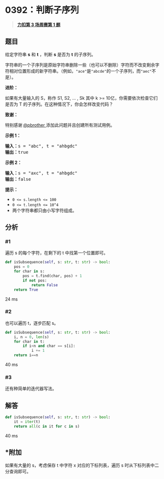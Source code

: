 # 0392：判断子序列


> <u>**[力扣第 3 场周赛第 1 题](https://leetcode.cn/problems/is-subsequence/)**</u>

## 题目

<p>给定字符串 <strong>s</strong> 和 <strong>t</strong> ，判断 <strong>s</strong> 是否为 <strong>t</strong> 的子序列。</p>

<p>字符串的一个子序列是原始字符串删除一些（也可以不删除）字符而不改变剩余字符相对位置形成的新字符串。（例如，<code>"ace"</code>是<code>"abcde"</code>的一个子序列，而<code>"aec"</code>不是）。</p>

<p><strong>进阶：</strong></p>

<p>如果有大量输入的 S，称作 S1, S2, ... , Sk 其中 k >= 10亿，你需要依次检查它们是否为 T 的子序列。在这种情况下，你会怎样改变代码？</p>

<p><strong>致谢：</strong></p>

<p>特别感谢<strong> </strong><a href="https://leetcode.com/pbrother/">@pbrother </a>添加此问题并且创建所有测试用例。</p>



<p><strong>示例 1：</strong></p>

<pre>
<strong>输入：</strong>s = "abc", t = "ahbgdc"
<strong>输出：</strong>true
</pre>

<p><strong>示例 2：</strong></p>

<pre>
<strong>输入：</strong>s = "axc", t = "ahbgdc"
<strong>输出：</strong>false
</pre>



<p><strong>提示：</strong></p>

<ul>
<li><code>0 <= s.length <= 100</code></li>
<li><code>0 <= t.length <= 10^4</code></li>
<li>两个字符串都只由小写字符组成。</li>
</ul>


## 分析

### #1

遍历 s 的每个字符，在剩下的 t 中找第一个位置即可。

```python
def isSubsequence(self, s: str, t: str) -> bool:
    pos = 0
    for char in s:
        pos = t.find(char, pos) + 1
        if not pos:
            return False
    return True
```
24 ms

### #2

也可以遍历 t，逐步匹配 s。

```python
def isSubsequence(self, s: str, t: str) -> bool:
    i, n = 0, len(s)
    for char in t:
        if i<n and char == s[i]:
            i += 1
    return i==n
```
40 ms

### #3

还有种简单的迭代器写法。

## 解答

```python
def isSubsequence(self, s: str, t: str) -> bool:
    it = iter(t)
    return all(c in it for c in s)
```
40 ms

## *附加

如果有大量的 s，考虑保存 t 中字符 x 对应的下标列表，遍历 s 时从下标列表中二分查询即可。




